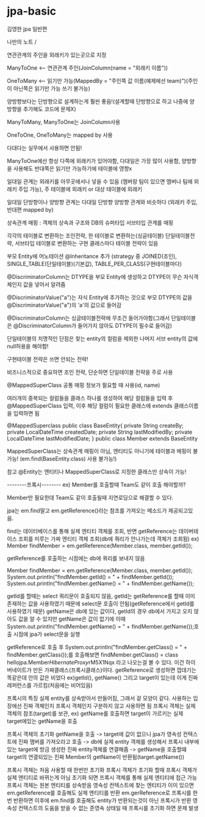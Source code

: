 # jpa-basic
김영한 jpa 일반편

나만의 노트 /


연관관계의 주인을 외래키가 있는곳으로 지정

ManyToOne <-- 연관관계 주인(JoinColumn(name = "외래키 이름"))

OneToMany <-- 읽기만 가능(MappedBy = "주인쪽 값 이름(예제에선 team)")(주인이 아닌쪽은 읽기만 가능 쓰기 불가능)

양방향보다는 단방향으로 설계하는게 훨씬 좋음!(설계할때 단방향으로 하고 나중에 양방향을 추가해도 코드에 문제X)

ManyToMany, ManyToOne는 JoinColumn사용

OneToOne, OneToMany는 mapped by 사용

다대다는 실무에서 사용하면 안됨! 

ManyToOne에선 항상 다쪽에 외래키가 있어야함, 다대일은 가장 많이 사용함, 양방향을 사용해도 반대쪽은 읽기만 가능하기에 테이블에 영향x

일대일 관계는 외래키를 아무곳에서나 넣을 수 있음 (맴버랑 팀이 있으면 맴버나 팀에 외래키 주입 가능), 주 테이블에 외래키 or 대상 테이블에 외래키

일대일 단방향이나 양방향 관계는 다대일 단방향 양방향 관계와 비슷하다 (외래키 주입, 반대편 mapped by)

상속관계 매핑 : 객체의 상속과 구조와 DB의 슈퍼타입 서브타입 관계를 매핑

각각의 테이블로 변환하는 조인전략, 한 테이블로 변환하는(싱글테이블) 단일테이블전략, 서브타입 테이블로 변환하는 구현 클래스마다 테이블 전략이 있음

부모 Entity에 어노테이션 @Inheritance 추가 (strategy 중 JOINED(조인), SINGLE_TABLE(단일테이블)(기본값), TABLE_PER_CLASS(구현테이블마다)

@DiscriminatorColumn는 DTYPE을 부모 Entity에 생성하고 DTYPE이 무슨 자식객체인지 값을 넣어서 알려줌

@DiscriminatorValue("a")는 자식 Entity에 추가하는 것으로 부모 DTYPE의 값을 @DiscriminatorValue("a")의 'a'의 값으로 들어감

@DiscriminatorColumn는 싱글테이블전략에 무조건 들어가야함(그래서 단일테이블은 @DiscriminatorColumn가 들어가지 않아도 DTYPE이 필수로 들어감)

단일테이블의 치명적인 단점은 찾는 entity의 컬럼을 제외한 나머지 서브 entity의 값에 null허용을 해야함!

구현테이블 전략은 쓰면 안되는 전략!

비즈니스적으로 중요하면 조인 전략, 단순하면 단일테이블 전략을 주로 사용

@MappedSuperClass 공통 매핑 정보가 필요할 때 사용(id, name)

여러개의 중복되는 컬럼들을 클래스 하나를 생성하여 해당 컬럼들을 입력 후 @MappedSuperClass 입력, 이후 해당 컬럼이 필요한 클래스에 extends 클래스이름 을 입력하면 됨

@MappedSuperclass
public class BaseEntity{
    private String createBy;
    private LocalDateTime createdDate;
    private String lastModifiedBy;
    private LocalDateTime lastModifiedDate;
    }
public class Member extends BaseEntity

MappedSuperClass는 상속관계 매핑이 아님, 엔티티도 아니기에 테이블과 메핑이 불가능! (em.find(BaseEntity.class) 사용 불가능!)

참고 @Entity는 엔티티나 MappedSuperClass로 지정한 클래스만 상속이 가능!

--------프록시--------
ex) Member를 호출할때 Team도 같이 호출 해야할까?

Member만 필요한데 Team도 같이 호출될때 지연로딩으로 해결할 수 있다.

jpa는 em.find말고 em.getReference()라는 참조를 가져오는 메소드가 제공되고있음.

find는 데이터베이스를 통해 실제 엔티티 객체를 조회, 반면 getReference는 데이버테이스 조회를 미루는 가짜 엔티티 객체 조회(db에 쿼리가 안나가는데 객체가 조회됨)
ex) Member findMember = em.getReference(Member.class, member.getId());

getReference를 호출하는 시점에는 db에 쿼리를 보내지 않음

Member findMember = em.getReference(Member.class, member.getId());
System.out.println("findMember.getId() = " + findMember.getId());
System.out.println("findMember.getName() = " + findMember.getName());

getId를 할때는 select 쿼리문이 호출되지 않음, getId는 getReference를 할때 이미 존재하는 값을 사용하였기 때문에 select문 호출이 안됨(getReference에서 getId를 사용하였기 때문)
getName은 db에 있는 값이다, getId의 경우 db에서 가지고 오지 않아도 값을 알 수 있지만 getName은 값이 없기에 이때 System.out.println("findMember.getName() = " + findMember.getName());호출 시점에 jpa가 select문을 실행

getReference로 호출 후 System.out.println("findMember.getClass() = " + findMember.getClass());를 호출해보면 
findMember.getClass() = class hellojpa.Member$HibernateProxy$rM5X1Nqx 라고 나오는걸 볼 수 있다. 이건 하이버네이트가 만든 가짜클래스(프록시클래스)이다.
getReference로 생성하면 껍데기는 똑같은데 안의 값은 비었다 ex)getId(), getName() 그리고 target이 있는데 이게 진짜 레퍼런스를 가르킴(처음에는 비어있음)

프록시의 특징
실제 entity를 상속받아서 만들어짐, 그래서 겉 모양이 같다. 사용하는 입장에선 진짜 객체인지 프록시 객체인지 구분하지 않고 사용하면 됨
프록시 객체는 실제 객체의 참조(target)를 보관, ex) getName를 호출하면 target이 가르키는 실제 target에있는 getName을 호출

프록시 객체의 초기화
getName을 호출 -> target에 값이 없으니 jpa가 영속성 컨텍스트에 진짜 맴버를 가져오라고 호출 -> db에 실제 entity 객체를 생성해서 프록시 내부에 있는 target에 방금 생성한 진짜 entity객체를 연결해줌 -> getName을 호출할떄 target의 연결되있는 진짜 Member의 getName이 반환됨(target.getName())

프록시 객체는 처음 사용할 때 한번만 초기화
프록시 객체가 초기화 할때 프록시 객체가 실제 엔티티로 바뀌는게 아님 초기화 되면 프록시 객체를 통해 실제 엔티티에 접근 가능
프록시 객체는 원본 엔티티를 상속받음
영속성 컨텍스트에 찾는 엔티티가 이미 있으면 em.getReference를 호출해도 실제 엔티티를 반환
em.gerReference로 프록시를 한번 반환하면 이후에 em.find를 호출해도 entity가 반환되는것이 아닌 프록시가 반환
영속성 컨텍스트의 도움을 받을 수 없는 준영속 상태일 때 프록시를 초기화 하면 문제 발생 
